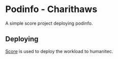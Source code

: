 # Podinfo - Charithaws

A simple score project deploying podinfo.

## Deploying

[Score](https://score.dev/) is used to deploy the workload to humanitec.
